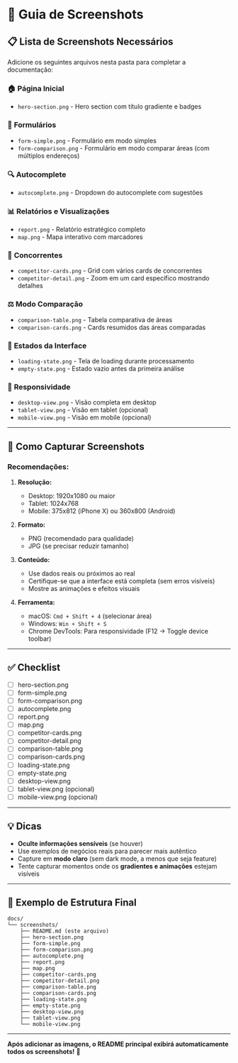 # 📸 Guia de Screenshots

## 📋 Lista de Screenshots Necessários

Adicione os seguintes arquivos nesta pasta para completar a documentação:

### 🏠 **Página Inicial**
- `hero-section.png` - Hero section com título gradiente e badges

### 📝 **Formulários**
- `form-simple.png` - Formulário em modo simples
- `form-comparison.png` - Formulário em modo comparar áreas (com múltiplos endereços)

### 🔍 **Autocomplete**
- `autocomplete.png` - Dropdown do autocomplete com sugestões

### 📊 **Relatórios e Visualizações**
- `report.png` - Relatório estratégico completo
- `map.png` - Mapa interativo com marcadores

### 🏪 **Concorrentes**
- `competitor-cards.png` - Grid com vários cards de concorrentes
- `competitor-detail.png` - Zoom em um card específico mostrando detalhes

### ⚖️ **Modo Comparação**
- `comparison-table.png` - Tabela comparativa de áreas
- `comparison-cards.png` - Cards resumidos das áreas comparadas

### 🎨 **Estados da Interface**
- `loading-state.png` - Tela de loading durante processamento
- `empty-state.png` - Estado vazio antes da primeira análise

### 📱 **Responsividade**
- `desktop-view.png` - Visão completa em desktop
- `tablet-view.png` - Visão em tablet (opcional)
- `mobile-view.png` - Visão em mobile (opcional)

---

## 🎯 Como Capturar Screenshots

### **Recomendações:**

1. **Resolução:**
   - Desktop: 1920x1080 ou maior
   - Tablet: 1024x768
   - Mobile: 375x812 (iPhone X) ou 360x800 (Android)

2. **Formato:**
   - PNG (recomendado para qualidade)
   - JPG (se precisar reduzir tamanho)

3. **Conteúdo:**
   - Use dados reais ou próximos ao real
   - Certifique-se que a interface está completa (sem erros visíveis)
   - Mostre as animações e efeitos visuais

4. **Ferramenta:**
   - macOS: `Cmd + Shift + 4` (selecionar área)
   - Windows: `Win + Shift + S`
   - Chrome DevTools: Para responsividade (F12 → Toggle device toolbar)

---

## ✅ Checklist

- [ ] hero-section.png
- [ ] form-simple.png
- [ ] form-comparison.png
- [ ] autocomplete.png
- [ ] report.png
- [ ] map.png
- [ ] competitor-cards.png
- [ ] competitor-detail.png
- [ ] comparison-table.png
- [ ] comparison-cards.png
- [ ] loading-state.png
- [ ] empty-state.png
- [ ] desktop-view.png
- [ ] tablet-view.png (opcional)
- [ ] mobile-view.png (opcional)

---

## 💡 Dicas

- **Oculte informações sensíveis** (se houver)
- Use exemplos de negócios reais para parecer mais autêntico
- Capture em **modo claro** (sem dark mode, a menos que seja feature)
- Tente capturar momentos onde os **gradientes e animações** estejam visíveis

---

## 🎨 Exemplo de Estrutura Final

```
docs/
└── screenshots/
    ├── README.md (este arquivo)
    ├── hero-section.png
    ├── form-simple.png
    ├── form-comparison.png
    ├── autocomplete.png
    ├── report.png
    ├── map.png
    ├── competitor-cards.png
    ├── competitor-detail.png
    ├── comparison-table.png
    ├── comparison-cards.png
    ├── loading-state.png
    ├── empty-state.png
    ├── desktop-view.png
    ├── tablet-view.png
    └── mobile-view.png
```

---

**Após adicionar as imagens, o README principal exibirá automaticamente todos os screenshots!** 🎉

